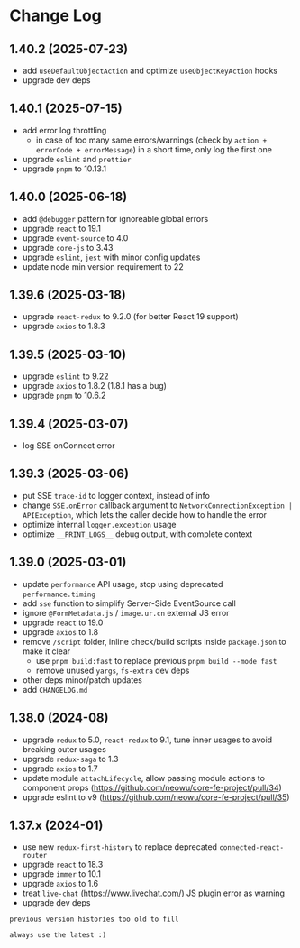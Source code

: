 # Change Log

## 1.40.2 (2025-07-23)

- add `useDefaultObjectAction` and optimize `useObjectKeyAction` hooks
- upgrade dev deps

## 1.40.1 (2025-07-15)

- add error log throttling
  - in case of too many same errors/warnings (check by `action + errorCode + errorMessage`) in a short time, only log the first one
- upgrade `eslint` and `prettier`
- upgrade `pnpm` to 10.13.1

## 1.40.0 (2025-06-18)

- add `@debugger` pattern for ignoreable global errors
- upgrade `react` to 19.1
- upgrade `event-source` to 4.0
- upgrade `core-js` to 3.43
- upgrade `eslint`, `jest` with minor config updates
- update node min version requirement to 22

## 1.39.6 (2025-03-18)

- upgrade `react-redux` to 9.2.0 (for better React 19 support)
- upgrade `axios` to 1.8.3

## 1.39.5 (2025-03-10)

- upgrade `eslint` to 9.22
- upgrade `axios` to 1.8.2 (1.8.1 has a bug)
- upgrade `pnpm` to 10.6.2

## 1.39.4 (2025-03-07)

- log SSE onConnect error

## 1.39.3 (2025-03-06)

- put SSE `trace-id` to logger context, instead of info
- change `SSE.onError` callback argument to `NetworkConnectionException | APIException`, which lets the caller decide how to handle the error
- optimize internal `logger.exception` usage
- optimize `__PRINT_LOGS__` debug output, with complete context

## 1.39.0 (2025-03-01)

- update `performance` API usage, stop using deprecated `performance.timing`
- add `sse` function to simplify Server-Side EventSource call
- ignore `@FormMetadata.js` / `image.ur.cn` external JS error
- upgrade `react` to 19.0
- upgrade `axios` to 1.8
- remove `/script` folder, inline check/build scripts inside `package.json` to make it clear
    - use `pnpm build:fast` to replace previous `pnpm build --mode fast`
    - remove unused `yargs`, `fs-extra` dev deps
- other deps minor/patch updates
- add `CHANGELOG.md`

## 1.38.0 (2024-08)

- upgrade `redux` to 5.0, `react-redux` to 9.1, tune inner usages to avoid breaking outer usages
- upgrade `redux-saga` to 1.3
- upgrade `axios` to 1.7
- update module `attachLifecycle`, allow passing module actions to component props (https://github.com/neowu/core-fe-project/pull/34)
- upgrade eslint to v9 (https://github.com/neowu/core-fe-project/pull/35)

## 1.37.x (2024-01)

- use new `redux-first-history` to replace deprecated `connected-react-router`
- upgrade `react` to 18.3
- upgrade `immer` to 10.1
- upgrade `axios` to 1.6
- treat `live-chat` (https://www.livechat.com/) JS plugin error as warning
- upgrade dev deps


```
previous version histories too old to fill

always use the latest :)
```
